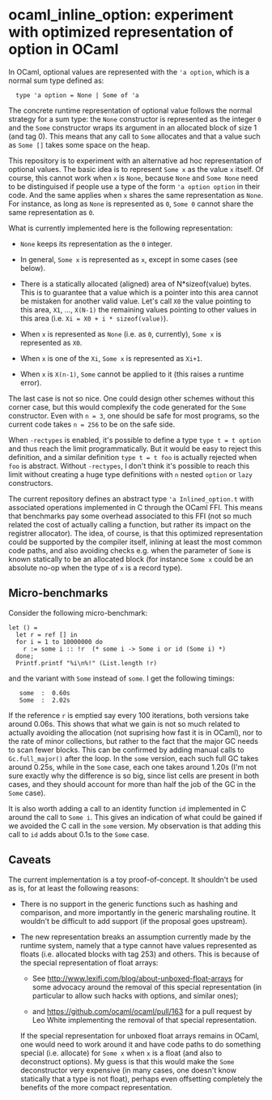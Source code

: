 ocaml_inline_option: experiment with optimized representation of option in OCaml
===============================================================================

In OCaml, optional values are represented with the `'a option`, which
is a normal sum type defined as:

````
  type 'a option = None | Some of 'a
````

The concrete runtime representation of optional value follows the
normal strategy for a sum type: the `None` constructor is represented
as the integer `0` and the `Some` constructor wraps its argument in an
allocated block of size 1 (and tag 0).  This means that any call to
`Some` allocates and that a value such as `Some []` takes some space
on the heap.

This repository is to experiment with an alternative ad hoc
representation of optional values.  The basic idea is to represent
`Some x` as the value `x` itself.  Of course, this cannot work when
`x` is `None`, because `None` and `Some None` need to be distinguised
if people use a type of the form `'a option option` in their code. And
the same applies when `x` shares the same representation as `None`.
For instance, as long as `None` is represented as `0`, `Some 0`
cannot share the same representation as `0`.


What is currently implemented here is the following representation:

 - `None` keeps its representation as the `0` integer.

 - In general, `Some x` is represented as `x`, except in some cases
   (see below).

 - There is a statically allocated (aligned) area of N*sizeof(value)
   bytes.  This is to guarantee that a value which is a pointer into
   this area cannot be mistaken for another valid value.  Let's call
   `X0` the value pointing to this area, `X1`, ..., `X(N-1)` the
   remaining values pointing to other values in this area (i.e.
   `Xi = X0 + i * sizeof(value)`).

 - When `x` is represented as `None` (i.e. as `0`, currently),
   `Some x` is represented as `X0`.

 - When `x` is one of the `Xi`, `Some x` is represented as `Xi+1`.

 - When `x` is `X(n-1)`, `Some` cannot be applied to it (this raises
   a runtime error).


The last case is not so nice.  One could design other schemes without
this corner case, but this would complexify the code generated for the
`Some` constructor. Even with `n = 3`, one should be safe for most
programs, so the current code takes `n = 256` to be on the safe side.

When `-rectypes` is enabled, it's possible to define a type `type t =
t option` and thus reach the limit programmatically.  But it would be
easy to reject this definition, and a similar definition `type t = t
foo` is actually rejected when `foo` is abstract.  Without
`-rectypes`, I don't think it's possible to reach this limit without
creating a huge type definitions with `n` nested `option` or `lazy`
constructors.


The current repository defines an abstract type `'a Inlined_option.t`
with associated operations implemented in C through the OCaml FFI.
This means that benchmarks pay some overhead associated to this FFI
(not so much related the cost of actually calling a function, but
rather its impact on the registrer allocator).  The idea, of course,
is that this optimized representation could be supported by the
compiler itself, inlining at least the most common code paths, and
also avoiding checks e.g. when the parameter of `Some` is known
statically to be an allocated block (for instance `Some x` could be an
absolute no-op when the type of `x` is a record type).


Micro-benchmarks
----------------

Consider the following micro-benchmark:

````
let () =
  let r = ref [] in
  for i = 1 to 10000000 do
    r := some i :: !r  (* some i -> Some i or id (Some i) *)
  done;
  Printf.printf "%i\n%!" (List.length !r)
````

and the variant with `Some` instead of `some`.  I get the following timings:

````
   some  :  0.60s
   Some  :  2.02s
````

If the reference `r` is emptied say every 100 iterations, both versions
take around 0.06s.  This shows that what we gain is not so much
related to actually avoiding the allocation (not suprising how fast it
is in OCaml), nor to the rate of minor collections, but rather to the fact
that the major GC needs to scan fewer blocks.  This can be confirmed by
adding manual calls to `Gc.full_major()` after the loop.  In the
`some` version, each such full GC takes around 0.25s, while in the
`Some` case, each one takes around 1.20s (I'm not sure exactly why the
difference is so big, since list cells are present in both cases, and
they should account for more than half the job of the GC in the `Some`
case).

It is also worth adding a call to an identity function `id`
implemented in C around the call to `Some i`.  This gives an
indication of what could be gained if we avoided the C call in the
`some` version.  My observation is that adding this call to `id` adds
about 0.1s to the `Some` case.


Caveats
-------

The current implementation is a toy proof-of-concept.  It shouldn't be
used as is, for at least the following reasons:

 - There is no support in the generic functions such as hashing and
   comparison, and more importantly in the generic marshaling routine.
   It wouldn't be difficult to add support (if the proposal goes
   upstream).

 - The new representation breaks an assumption currently made by the
   runtime system, namely that a type cannot have values represented
   as floats (i.e. allocated blocks with tag 253) and others.  This is
   because of the special representation of float arrays:

     - See http://www.lexifi.com/blog/about-unboxed-float-arrays for
       some advocacy around the removal of this special representation
       (in particular to allow such hacks with options, and similar
       ones);

     - and https://github.com/ocaml/ocaml/pull/163 for a pull request
       by Leo White implementing the removal of that special
       representation.


   If the special representation for unboxed float arrays remains in
   OCaml, one would need to work around it and have code paths to do
   something special (i.e. allocate) for `Some x` when `x` is a float
   (and also to deconstruct options).  My guess is that this would
   make the `Some` deconstructor very expensive (in many cases, one
   doesn't know statically that a type is not float), perhaps even
   offsetting completely the benefits of the more compact
   representation.
